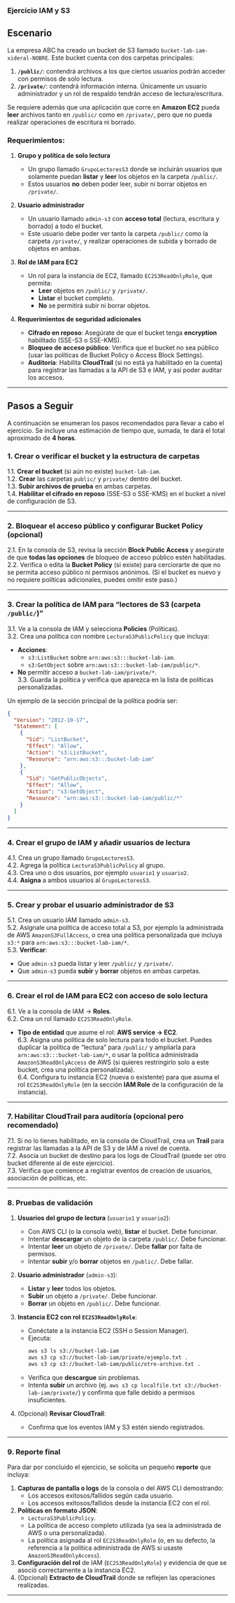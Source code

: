 ### **Ejercicio IAM y S3**

## **Escenario**

La empresa ABC ha creado un bucket de S3 llamado `bucket-lab-iam-xideral-NOBRE`. Este bucket cuenta con dos carpetas principales:

1. **`/public/`**: contendrá archivos a los que ciertos usuarios podrán acceder con permisos de solo lectura.  
2. **`/private/`**: contendrá información interna. Únicamente un usuario administrador y un rol de respaldo tendrán acceso de lectura/escritura.  

Se requiere además que una aplicación que corre en **Amazon EC2** pueda **leer** archivos tanto en `/public/` como en `/private/`, pero que no pueda realizar operaciones de escritura ni borrado.

### **Requerimientos:** 

1. **Grupo y política de solo lectura**  
   - Un grupo llamado `GrupoLectoresS3` donde se incluirán usuarios que solamente puedan **listar** y **leer** los objetos en la carpeta `/public/`.  
   - Estos usuarios **no** deben poder leer, subir ni borrar objetos en `/private/`.  

2. **Usuario administrador**  
   - Un usuario llamado `admin-s3` con **acceso total** (lectura, escritura y borrado) a todo el bucket.  
   - Este usuario debe poder ver tanto la carpeta `/public/` como la carpeta `/private/`, y realizar operaciones de subida y borrado de objetos en ambas.  

3. **Rol de IAM para EC2**  
   - Un rol para la instancia de EC2, llamado `EC2S3ReadOnlyRole`, que permita:  
     - **Leer** objetos en `/public/` y `/private/`.  
     - **Listar** el bucket completo.  
     - **No** se permitirá subir ni borrar objetos.  

4. **Requerimientos de seguridad adicionales**  
   - **Cifrado en reposo**: Asegúrate de que el bucket tenga **encryption** habilitado (SSE-S3 o SSE-KMS).  
   - **Bloqueo de acceso público**: Verifica que el bucket no sea público (usar las políticas de Bucket Policy o Access Block Settings).  
   - **Auditoría**: Habilita **CloudTrail** (si no está ya habilitado en la cuenta) para registrar las llamadas a la API de S3 e IAM, y así poder auditar los accesos.  

---

## **Pasos a Seguir**

A continuación se enumeran los pasos recomendados para llevar a cabo el ejercicio. Se incluye una estimación de tiempo que, sumada, te dará el total aproximado de **4 horas**.

### 1. Crear o verificar el bucket y la estructura de carpetas

1.1. **Crear el bucket** (si aún no existe) `bucket-lab-iam`.  
1.2. **Crear** las carpetas `public/` y `private/` dentro del bucket.  
1.3. **Subir archivos de prueba** en ambas carpetas.  
1.4. **Habilitar el cifrado en reposo** (SSE-S3 o SSE-KMS) en el bucket a nivel de configuración de S3.  


---

### 2. Bloquear el acceso público y configurar Bucket Policy (opcional)

2.1. En la consola de S3, revisa la sección **Block Public Access** y asegúrate de que **todas las opciones** de bloqueo de acceso público estén habilitadas.  
2.2. Verifica o edita la **Bucket Policy** (si existe) para cerciorarte de que no se permita acceso público ni permisos anónimos. (Si el bucket es nuevo y no requiere políticas adicionales, puedes omitir este paso.)  


---

### 3. Crear la **política de IAM** para “lectores de S3 (carpeta `/public/`)”

3.1. Ve a la consola de IAM y selecciona **Policies** (Políticas).  
3.2. Crea una política con nombre `LecturaS3PublicPolicy` que incluya:  
   - **Acciones**:  
     - `s3:ListBucket` sobre `arn:aws:s3:::bucket-lab-iam`.  
     - `s3:GetObject` sobre `arn:aws:s3:::bucket-lab-iam/public/*`.  
   - **No** permitir acceso a `bucket-lab-iam/private/*`.  
3.3. Guarda la política y verifica que aparezca en la lista de políticas personalizadas.  

Un ejemplo de la sección principal de la política podría ser:

```json
{
  "Version": "2012-10-17",
  "Statement": [
    {
      "Sid": "ListBucket",
      "Effect": "Allow",
      "Action": "s3:ListBucket",
      "Resource": "arn:aws:s3:::bucket-lab-iam"
    },
    {
      "Sid": "GetPublicObjects",
      "Effect": "Allow",
      "Action": "s3:GetObject",
      "Resource": "arn:aws:s3:::bucket-lab-iam/public/*"
    }
  ]
}
```


---

### 4. Crear el **grupo de IAM** y añadir usuarios de lectura

4.1. Crea un grupo llamado `GrupoLectoresS3`.  
4.2. Agrega la política `LecturaS3PublicPolicy` al grupo.  
4.3. Crea uno o dos usuarios, por ejemplo `usuario1` y `usuario2`.  
4.4. **Asigna** a ambos usuarios al `GrupoLectoresS3`.  


---

### 5. Crear y probar el usuario **administrador** de S3

5.1. Crea un usuario IAM llamado `admin-s3`.  
5.2. Asígnale una política de acceso total a S3, por ejemplo la administrada de AWS `AmazonS3FullAccess`, o crea una política personalizada que incluya `s3:*` para `arn:aws:s3:::bucket-lab-iam/*`.  
5.3. **Verificar**:  
   - Que `admin-s3` pueda listar y leer `/public/` y `/private/`.  
   - Que `admin-s3` pueda **subir** y **borrar** objetos en ambas carpetas.  


---

### 6. Crear el **rol de IAM** para EC2 con acceso de solo lectura

6.1. Ve a la consola de IAM → **Roles**.  
6.2. Crea un rol llamado `EC2S3ReadOnlyRole`.  
   - **Tipo de entidad** que asume el rol: **AWS service → EC2**.  
6.3. Asigna una política de solo lectura para todo el bucket. Puedes duplicar la política de “lectura” para `/public/` y ampliarla para `arn:aws:s3:::bucket-lab-iam/*`, o usar la política administrada `AmazonS3ReadOnlyAccess` de AWS (si quieres restringirlo solo a este bucket, crea una política personalizada).  
6.4. Configura tu instancia EC2 (nueva o existente) para que asuma el rol `EC2S3ReadOnlyRole` (en la sección **IAM Role** de la configuración de la instancia).  


---

### 7. **Habilitar CloudTrail** para auditoría (opcional pero recomendado)

7.1. Si no lo tienes habilitado, en la consola de CloudTrail, crea un **Trail** para registrar las llamadas a la API de S3 y de IAM a nivel de cuenta.  
7.2. Asocia un bucket de destino para los logs de CloudTrail (puede ser otro bucket diferente al de este ejercicio).  
7.3. Verifica que comience a registrar eventos de creación de usuarios, asociación de políticas, etc.  


---

### 8. **Pruebas de validación**

1. **Usuarios del grupo de lectura** (`usuario1` y `usuario2`):  
   - Con AWS CLI (o la consola web), **listar** el bucket. Debe funcionar.  
   - Intentar **descargar** un objeto de la carpeta `/public/`. Debe funcionar.  
   - Intentar **leer** un objeto de `/private/`. Debe **fallar** por falta de permisos.  
   - Intentar **subir** y/o **borrar** objetos en `/public/`. Debe fallar.  

2. **Usuario administrador** (`admin-s3`):  
   - **Listar** y **leer** todos los objetos.  
   - **Subir** un objeto a `/private/`. Debe funcionar.  
   - **Borrar** un objeto en `/public/`. Debe funcionar.  

3. **Instancia EC2 con rol `EC2S3ReadOnlyRole`**:  
   - Conéctate a la instancia EC2 (SSH o Session Manager).  
   - Ejecuta:  
     ```bash
     aws s3 ls s3://bucket-lab-iam
     aws s3 cp s3://bucket-lab-iam/private/ejemplo.txt .
     aws s3 cp s3://bucket-lab-iam/public/otro-archivo.txt .
     ```  
   - Verifica que **descargue** sin problemas.  
   - Intenta **subir** un archivo (ej. `aws s3 cp localfile.txt s3://bucket-lab-iam/private/`) y confirma que falle debido a permisos insuficientes.  

4. (Opcional) **Revisar CloudTrail**:  
   - Confirma que los eventos IAM y S3 estén siendo registrados.  


---

### 9. **Reporte final**

Para dar por concluido el ejercicio, se solicita un pequeño **reporte** que incluya:

1. **Capturas de pantalla o logs** de la consola o del AWS CLI demostrando:  
   - Los accesos exitosos/fallidos según cada usuario.  
   - Los accesos exitosos/fallidos desde la instancia EC2 con el rol.  
2. **Políticas en formato JSON**:  
   - `LecturaS3PublicPolicy`.  
   - La política de acceso completo utilizada (ya sea la administrada de AWS o una personalizada).  
   - La política asignada al rol `EC2S3ReadOnlyRole` (o, en su defecto, la referencia a la política administrada de AWS si usaste `AmazonS3ReadOnlyAccess`).  
3. **Configuración del rol** de IAM (`EC2S3ReadOnlyRole`) y evidencia de que se asoció correctamente a la instancia EC2.  
4. (Opcional) **Extracto de CloudTrail** donde se reflejen las operaciones realizadas.  

---
